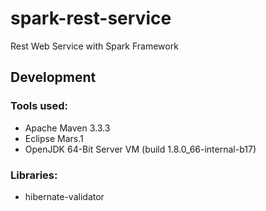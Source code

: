 # spark-rest-service
Rest Web Service with Spark Framework


## Development
### Tools used:
* Apache Maven 3.3.3
* Eclipse Mars.1
* OpenJDK 64-Bit Server VM (build 1.8.0_66-internal-b17)
### Libraries:
* hibernate-validator
